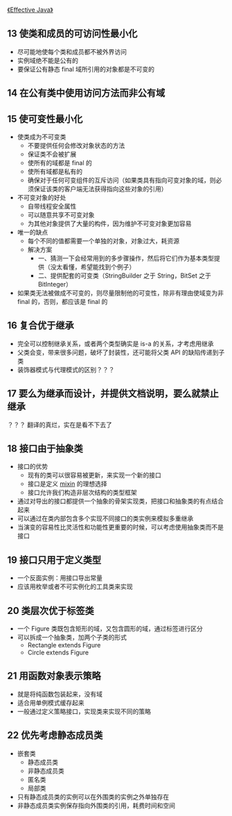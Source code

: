 [《Effective Java》](effective-java-catalog.html)

## 13 使类和成员的可访问性最小化

* 尽可能地使每个类和成员都不被外界访问
* 实例域绝不能是公有的
* 要保证公有静态 final 域所引用的对象都是不可变的

## 14 在公有类中使用访问方法而非公有域

## 15 使可变性最小化

* 使类成为不可变类
	* 不要提供任何会修改对象状态的方法
	* 保证类不会被扩展
	* 使所有的域都是 final 的
	* 使所有域都是私有的
	* 确保对于任何可变组件的互斥访问（如果类具有指向可变对象的域，则必须保证该类的客户端无法获得指向这些对象的引用）
* 不可变对象的好处
	* 自带线程安全属性
	* 可以随意共享不可变对象
	* 为其他对象提供了大量的构件，因为维护不可变对象更加容易
* 唯一的缺点
	* 每个不同的值都需要一个单独的对象，对象过大，耗资源
	* 解决方案
		* 一、猜测一下会经常用到的多步骤操作，然后将它们作为基本类型提供（没太看懂，希望能找到个例子）
		* 二、提供配套的可变类（StringBuilder 之于 String，BitSet 之于 BitInteger）
* 如果类无法被做成不可变的，则尽量限制他的可变性，除非有理由使域变为非 final 的，否则，都应该是 final 的



## 16 复合优于继承

* 完全可以控制继承关系，或者两个类型确实是 is-a 的关系，才考虑用继承
* 父类会变，带来很多问题，破坏了封装性，还可能将父类 API 的缺陷传递到子类
* 装饰器模式与代理模式的区别？？？


## 17 要么为继承而设计，并提供文档说明，要么就禁止继承

？？？ 翻译的真烂，实在是看不下去了

## 18 接口由于抽象类

* 接口的优势
  * 现有的类可以很容易被更新，来实现一个新的接口
  * 接口是定义 [mixin](what-is-mixin.html) 的理想选择
  * 接口允许我们构造非层次结构的类型框架
* 通过对导出的接口都提供一个抽象的骨架实现类，把接口和抽象类的有点结合起来
* 可以通过在类内部包含多个实现不同接口的类实例来模拟多重继承
* 当演变的容易性比灵活性和功能性更重要的时候，可以考虑使用抽象类而不是接口

## 19 接口只用于定义类型

* 一个反面实例：用接口导出常量
* 应该用枚举或者不可实例化的工具类来实现

## 20 类层次优于标签类

* 一个 Figure 类既包含矩形的域，又包含圆形的域，通过标签进行区分
* 可以拆成一个抽象类，加两个子类的形式
	* Rectangle extends Figure
	* Circle extends Figure

## 21 用函数对象表示策略

* 就是将纯函数包装起来，没有域
* 适合用单例模式缓存起来
* 一般通过定义策略接口，实现类来实现不同的策略

## 22  优先考虑静态成员类

* 嵌套类
	* 静态成员类
   * 非静态成员类
	* 匿名类
	* 局部类
* 只有静态成员类的实例可以在外围类的实例之外单独存在
* 非静态成员类实例保存指向外围类的引用，耗费时间和空间
